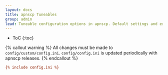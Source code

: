 ```yaml
---
layout: docs
title: apnscp Tuneables
group: admin
lead: Tuneable configuration options in apnscp. Default settings and explanations.
---
```

* ToC
{:toc}

{% callout warning %}
All changes must be made to `config/custom/config.ini`. `config/config.ini` is updated periodically with apnscp releases.
{% endcallout %}

``` ini
{% include config.ini %}
```
